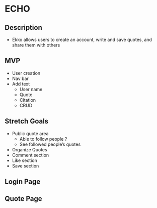 # ECHO
## Description
- Ekko allows users to create an account, write and save quotes, and share them with others 
## MVP
- User creation
- Nav bar
- Add text 
    - User name
    - Quote 
    - Citation
    - CRUD
    

## Stretch Goals
- Public quote area
    - Able to follow people ?
    - See followed people’s quotes
- Organize Quotes 
- Comment section
- Like section
- Save section


## Login Page




## Quote Page

##